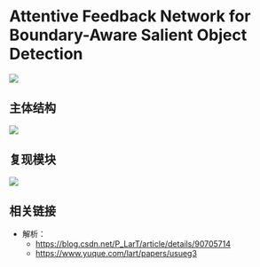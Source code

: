 # Attentive Feedback Network for Boundary-Aware Salient Object Detection

![](https://cdn.nlark.com/yuque/0/2019/png/192314/1558946782630-5fe653af-86ec-487b-b943-487d114779a4.png)

## 主体结构

![](https://cdn.nlark.com/yuque/0/2019/png/192314/1558946814258-84891278-d975-4e36-b7a2-069816868998.png)

## 复现模块

![](https://cdn.nlark.com/yuque/0/2019/png/192314/1558948350767-7a7a8268-0bd7-4e1c-8f0d-a2ac25ba19c3.png)

## 相关链接

* 解析：
  - https://blog.csdn.net/P_LarT/article/details/90705714
  - https://www.yuque.com/lart/papers/usueg3
